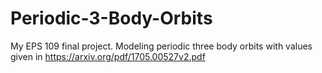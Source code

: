 # Periodic-3-Body-Orbits
My EPS 109 final project. Modeling periodic three body orbits with values given in https://arxiv.org/pdf/1705.00527v2.pdf
